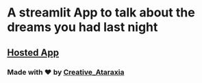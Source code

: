 # A streamlit App to talk about the dreams you had last night

## [Hosted App](https://creative-ataraxia-dreamchat-app-004aqh.streamlit.app)

### Made with ❤️ by [Creative_Ataraxia](https://github.com/Creative-Ataraxia?tab=repositories)